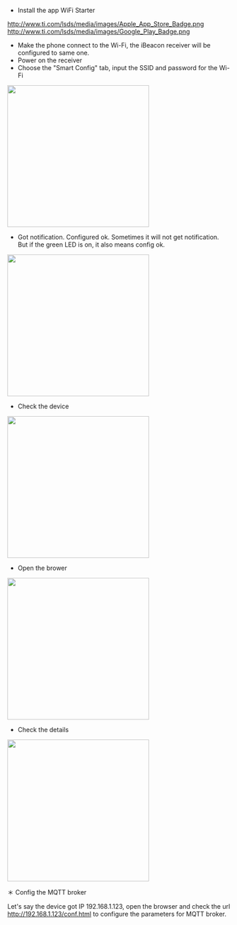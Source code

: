   - Install the app WiFi
Starter

[<http://www.ti.com/lsds/media/images/Apple_App_Store_Badge.png>](https://itunes.apple.com/us/app/texas-instruments-simplelink/id884122493?ls=1&mt=8)
[<http://www.ti.com/lsds/media/images/Google_Play_Badge.png>](http://play.google.com/store/apps/details?id=com.pandaos.smartconfig)

  - Make the phone connect to the Wi-Fi, the iBeacon receiver will be
    configured to same one.
  - Power on the receiver
  - Choose the "Smart Config" tab, input the SSID and password for the
    Wi-Fi

<img src="http://7fvk57.com1.z0.glb.clouddn.com/wifi_sniffer1.png" width="320">

  - Got notification. Configured ok. Sometimes it will not get
    notification. But if the green LED is on, it also means config
ok.

<img src="http://7fvk57.com1.z0.glb.clouddn.com/wifi_sniffer2.png" width="320">

  - Check the
device

<img src="http://7fvk57.com1.z0.glb.clouddn.com/wifi_sniffer3.png" width="320">

  - Open the
brower

<img src="http://7fvk57.com1.z0.glb.clouddn.com/wifi_sniffer4.png" width="320">

  - Check the
details

<img src="http://7fvk57.com1.z0.glb.clouddn.com/wifi_sniffer5.png" width="320">

＊ Config the MQTT broker

Let's say the device got IP 192.168.1.123, open the browser and check
the url <http://192.168.1.123/conf.html> to configure the parameters for
MQTT broker.